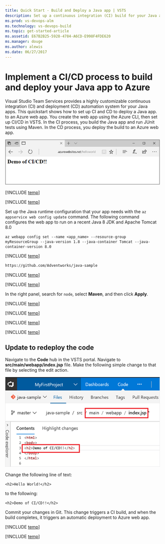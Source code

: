```yaml
---
title: Quick Start - Build and Deploy a Java app | VSTS
description: Set up a continuous integration (CI) build for your Java app, and then a continuous deployment (CD) release to Azure using Visual Studio Team Services
ms.prod: vs-devops-alm
ms.technology: vs-devops-build
ms.topic: get-started-article
ms.assetid: E67B2B25-5928-4784-A6CD-E998F4FDE620
ms.manager: douge
ms.author: alewis
ms.date: 06/27/2017
---
```


# Implement a CI/CD process to build and deploy your Java app to Azure

Visual Studio Team Services provides a highly customizable continuous integration (CI) and deployment (CD) automation system for your 
Java apps.
This quickstart shows how to set up CI and CD to deploy
a Java app. 
to an Azure web app. 
You create the web app using the Azure CLI, then set up CI/CD in VSTS.
In the CI process, you build the Java app and run JUnit tests using Maven. In the CD process, you deploy the build to an Azure web app.

![java web app](_img/quick-to-azure/java-web-app.png)

[!INCLUDE [temp](../_shared/vsts-and-azure-setup.md)]

[!INCLUDE [temp](../_shared/create-azure-web-app.md)]

Set up the Java runtime configuration that your app needs with the `az appservice web config update` command. The following command configures the web app to run on a recent Java 8 JDK and Apache Tomcat 8.0

```azurecli-interactive
az webapp config set --name <app_name> --resource-group myResourceGroup --java-version 1.8 --java-container Tomcat --java-container-version 8.0
```

[!INCLUDE [temp](../_shared/import-code-1.md)]

```bash
https://github.com/Adventworks/java-sample
```

[!INCLUDE [temp](../_shared/import-code-2.md)]

[!INCLUDE [temp](../_shared/set-up-ci-1.md)]

In the right panel, search for `node`, select **Maven**, and then click **Apply**.

[!INCLUDE [temp](../_shared/set-up-ci-2.md)]

[!INCLUDE [temp](../_shared/set-up-cd-1.md)]

[!INCLUDE [temp](../_shared/set-up-cd-2.md)]

[!INCLUDE [temp](../_shared/set-up-cd-3.md)]

## Update to redeploy the code

Navigate to the **Code** hub in the VSTS portal. Navigate to **src/main/webapp/index.jsp** file. Make the following simple change to that file by selecting the edit action.

![Screenshot showing update to code](_img/quick-to-azure/cicd-get-started-update-code.png)

Change the following line of text:
```
<h2>Hello World!</h2>
```

to the following:
```
<h2>Demo of CI/CD!!</h2>
```

Commit your changes in Git. This change triggers a CI build, and when the build completes, it triggers an automatic deployment to Azure web app.

[!INCLUDE [temp](../_shared/browse-to-web-app.md)]

[!INCLUDE [temp](../_shared/clean-up-resources.md)]
